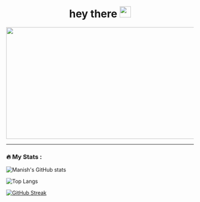 
<h1 align="center">
  hey there
  <img src="https://media.giphy.com/media/hvRJCLFzcasrR4ia7z/giphy.gif" width="30px"/>
</h1>


<div align="center">
  <img src="https://media.giphy.com/media/fwbZnTftCXVocKzfxR/giphy.gif" width="600" height="300"/>
</div>


---

### :fire: My Stats :

![Manish's GitHub stats](https://github-readme-stats.vercel.app/api?username=manish-xyz&theme=radical_icons=true)

![Top Langs](https://github-readme-stats.vercel.app/api/top-langs/?username=manish-xyz&theme=tokyonight)

[![GitHub Streak](https://github-readme-streak-stats.herokuapp.com/?user=manish-xyz)](https://git.io/streak-stats)

